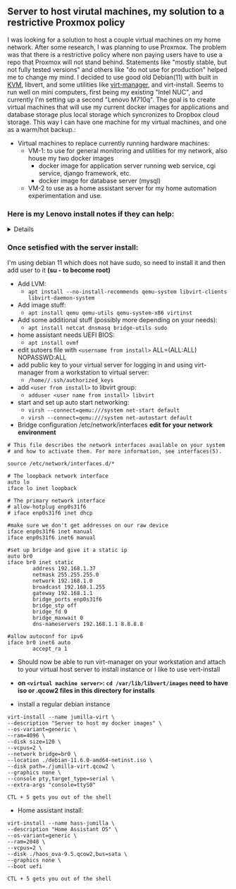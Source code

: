 ## Server to host virutal machines, my solution to a restrictive Proxmox policy

I was looking for a solution to host a couple virtual machines on my home network. After some research, I was planning to use Proxmox. The problem was that there is a restrictive policy where non paying users have to use a repo that Proxmox will not stand behind. Statements like "mostly stable, but not fully tested versions" and others like "do not use for production" helped me to change my mind. I decided to use good old Debian(11) with built in [KVM](https://wiki.debian.org/KVM#Introduction), libvert, and some utilities like [virt-manager](https://virt-manager.org/), and virt-install. Seems to run well on mini computers, first being my existing "Intel NUC", and currently I'm setting up a second "Lenovo M710q". The goal is to create virtual machines that will use my current docker images for applications and database storage plus local storage which syncronizes to Dropbox cloud storage. This way I can have one machine for my virtual machines, and one as a warm/hot backup.:

- Virtual machines to replace currently running hardware machines:
  - VM-1: to use for general monitoring and utilities for my network, also house my two docker images
    - docker image for application server running web service, cgi service, django framework, etc.
    - docker image for database server (mysql)
  - VM-2 to use as a home assistant server for my home automation experimentation and use.

### Here is my Lenovo install notes if they can help:
<details>

##### Drivers:
  I was able to pick up drivers from kernel.org:
  
`https://git.kernel.org/pub/scm/linux/kernel/git/firmware/linux-firmware.git/snapshot/linux-firmware-main.tar.gz`

wifi drivers or disable in bios
iwlwifi-8265-34.ucode, iwlwifi-8265-36.ucode
when asked for while installing type ALT+F3 for a new terminal, mount a usb and copy files to /lib/firmware
back to ALT+F1 to go back to installation and you should be good, may need to fiddle a bit if you have different hardware.


bluetooth firmware AltF3 terminal after install, create directory /usr/lib/firmware/intel/
don't really need for my headless setup, you may want a GUI and if so, I belive driver files will be copied?? but. . .
ibt-12-16.sfi and ibt-12-16.ddc files
enable bluetooth with systemctl enable bluetooth (may still get error, but should fix)

</details>

### Once setisfied with the server install:
I'm using debian 11 which does not have sudo, so need to install it and then add user to it **(su - to become root)**
- Add LVM:
  - `apt install --no-install-recommends qemu-system libvirt-clients libvirt-daemon-system`
- Add image stuff:
  - `apt install qemu qemu-utils qemu-system-x86 virtinst`
- Add some additional stuff (possibly more depending on your needs):
  - `apt install netcat dnsmasq bridge-utils sudo`
- home assistant needs UEFI BIOS:
  - `apt install ovmf`
- edit sutoers file with `<username from install>` ALL=(ALL:ALL) NOPASSWD:ALL
- add public key to your virtual server for logging in and using virt-manager from a workstation to virtual server:
  - `/home/`<username from install>`/.ssh/authorized_keys`
- add `<user from install>` to libvirt group:
  - `adduser <user name from install> libvirt`
- start and set up auto start networking:
  - `virsh --connect=qemu:///system net-start default`
  - `virsh --connect=qemu:///system net-autostart default`
- Bridge configuration /etc/network/interfaces **edit for your network environment**
```
# This file describes the network interfaces available on your system
# and how to activate them. For more information, see interfaces(5).

source /etc/network/interfaces.d/*

# The loopback network interface
auto lo
iface lo inet loopback

# The primary network interface
# allow-hotplug enp0s31f6
# iface enp0s31f6 inet dhcp

#make sure we don't get addresses on our raw device
iface enp0s31f6 inet manual
iface enp0s31f6 inet6 manual

#set up bridge and give it a static ip
auto br0
iface br0 inet static
        address 192.168.1.37
        netmask 255.255.255.0
        network 192.168.1.0
        broadcast 192.168.1.255
        gateway 192.168.1.1
        bridge_ports enp0s31f6
        bridge_stp off
        bridge_fd 0
        bridge_maxwait 0
        dns-nameservers 192.168.1.1 8.8.8.8

#allow autoconf for ipv6
iface br0 inet6 auto
        accept_ra 1
```

- Should now be able to run virt-manager on your workstation and attach to your virtual host server to install instance or I like to use vert-install
- **on `<virtual machine server>`: `cd /var/lib/libvert/images` need to have iso or .qcow2 files in this directory for installs**
  
- install a regular debian instance
 ```
virt-install --name jumilla-virt \
--description "Server to host my docker images" \
--os-variant=generic \
--ram=4096 \
--disk size=120 \
--vcpus=2 \
--network bridge=br0 \
--location ./debian-11.6.0-amd64-netinst.iso \
--disk path=./jumilla-virt.qcow2 \
--graphics none \
--console pty,target_type=serial \
--extra-args "console=ttyS0"
```
`CTL + 5 gets you out of the shell`
- Home assistant install:
```
virt-install --name hass-jumilla \
--description "Home Assistant OS" \
--os-variant=generic \
--ram=2048 \
--vcpus=2 \
--disk ./haos_ova-9.5.qcow2,bus=sata \
--graphics none \
--boot uefi
```
`CTL + 5 gets you out of the shell`
